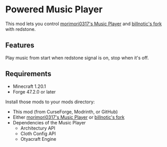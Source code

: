 # Powered Music Player

This mod lets you control [morimori0317's Music Player](https://www.curseforge.com/minecraft/mc-mods/iammusicplayer) and [billnotic's fork](https://www.curseforge.com/minecraft/mc-mods/create-songs-and-speakers-iam-music-player-fork) with redstone.

## Features
Play music from start when redstone signal is on, stop when it's off.

## Requirements
- Minecraft 1.20.1
- Forge 47.2.0 or later 

Install those mods to your mods directory:
- This mod (from CurseForge, Modrinth, or GitHub)
- Either [morimori0317's Music Player](https://www.curseforge.com/minecraft/mc-mods/iammusicplayer) or [billnotic's fork](https://www.curseforge.com/minecraft/mc-mods/create-songs-and-speakers-iam-music-player-fork)
- Dependencies of the Music Player
  - Architectury API
  - Cloth Config API
  - Otyacraft Engine

